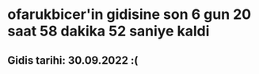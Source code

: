 # ofarukbicer'in gidisine son 6 gun 20 saat 58 dakika 52 saniye kaldi

## Gidis tarihi: 30.09.2022 :(